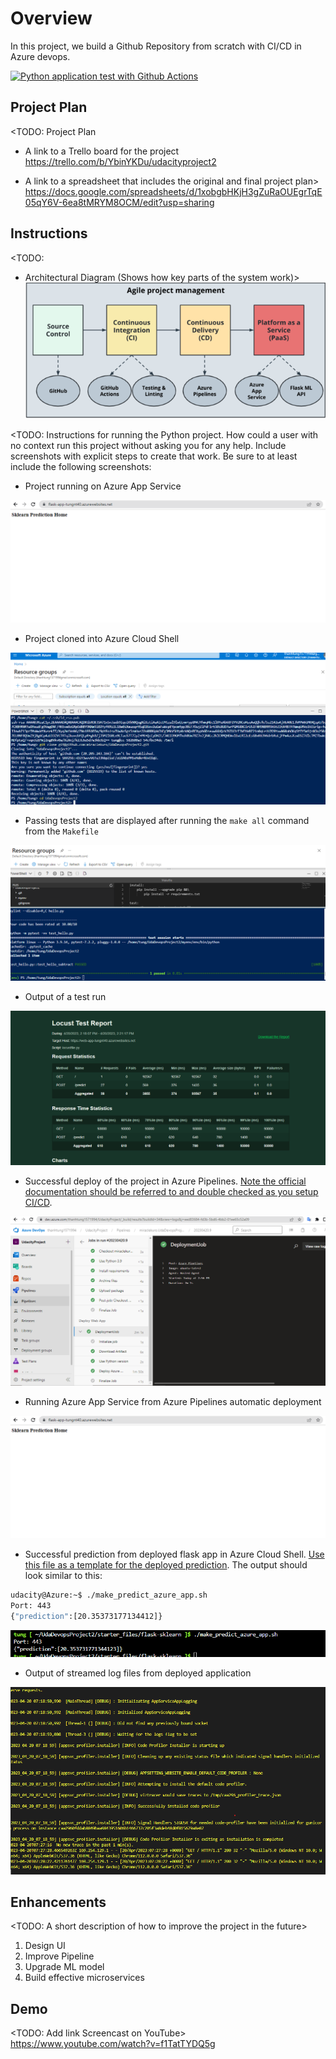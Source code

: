 # Overview

In this project, we build a Github Repository from scratch with CI/CD in Azure devops.

[![Python application test with Github Actions](https://github.com/miraclekuro/UdaDevopsProject2/actions/workflows/main.yml/badge.svg)](https://github.com/miraclekuro/UdaDevopsProject2/actions/workflows/main.yml)

## Project Plan
<TODO: Project Plan

* A link to a Trello board for the project
https://trello.com/b/YbinYKDu/udacityproject2

* A link to a spreadsheet that includes the original and final project plan>
https://docs.google.com/spreadsheets/d/1xobgbHKjH3gZuRaOUEgrTqE05qY6V-6ea8tMRYM8OCM/edit?usp=sharing

## Instructions

<TODO:  
* Architectural Diagram (Shows how key parts of the system work)>
![](/Project2_Evidence/diagram.png)

<TODO:  Instructions for running the Python project.  How could a user with no context run this project without asking you for any help.  Include screenshots with explicit steps to create that work. Be sure to at least include the following screenshots:

* Project running on Azure App Service

![](/Project2_Evidence/Web_App.png)

* Project cloned into Azure Cloud Shell

![](/Project2_Evidence/Clone_Azure_Cloud.png)

* Passing tests that are displayed after running the `make all` command from the `Makefile`

![](/Project2_Evidence/Passing_Test_Make_All.png)

* Output of a test run

![](/Project2_Evidence/locust_test_report.png)

* Successful deploy of the project in Azure Pipelines.  [Note the official documentation should be referred to and double checked as you setup CI/CD](https://docs.microsoft.com/en-us/azure/devops/pipelines/ecosystems/python-webapp?view=azure-devops).

![](/Project2_Evidence/Azure_Devops_CICD.png)

* Running Azure App Service from Azure Pipelines automatic deployment

![](/Project2_Evidence/Web_App.png)

* Successful prediction from deployed flask app in Azure Cloud Shell.  [Use this file as a template for the deployed prediction](https://github.com/udacity/nd082-Azure-Cloud-DevOps-Starter-Code/blob/master/C2-AgileDevelopmentwithAzure/project/starter_files/flask-sklearn/make_predict_azure_app.sh).
The output should look similar to this:

```bash
udacity@Azure:~$ ./make_predict_azure_app.sh
Port: 443
{"prediction":[20.35373177134412]}
```

![](/Project2_Evidence/make_prediction.png)

* Output of streamed log files from deployed application

![](/Project2_Evidence/Web_App_Logs.png)

## Enhancements

<TODO: A short description of how to improve the project in the future>
1. Design UI
2. Improve Pipeline
3. Upgrade ML model
4. Build effective microservices

## Demo 

<TODO: Add link Screencast on YouTube>
https://www.youtube.com/watch?v=f1TatTYDQ5g

